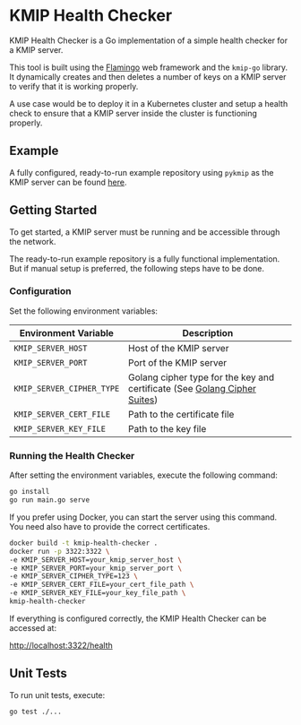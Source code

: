 # KMIP Health Checker

KMIP Health Checker is a Go implementation of a simple health checker for a KMIP server.

This tool is built using the [Flamingo](https://github.com/i-love-flamingo) web framework and the `kmip-go` library. It
dynamically creates and then deletes a number of keys on a KMIP server to verify that it is working properly.

A use case would be to deploy it in a Kubernetes cluster and setup a health check to ensure that a KMIP server inside
the cluster is functioning properly.

## Example

A fully configured, ready-to-run example repository using `pykmip` as the KMIP server can be
found [here](https://github.com/FriedrichRezner/kmip-health-checker-example).

## Getting Started

To get started, a KMIP server must be running and be accessible through the network.

The ready-to-run example repository is a fully functional implementation. But if manual setup is preferred, the
following steps have to be done.

### Configuration

Set the following environment variables:

| Environment Variable      | Description                                                                                                                 |
|---------------------------|-----------------------------------------------------------------------------------------------------------------------------|
| `KMIP_SERVER_HOST`        | Host of the KMIP server                                                                                                     |
| `KMIP_SERVER_PORT`        | Port of the KMIP server                                                                                                     |
| `KMIP_SERVER_CIPHER_TYPE` | Golang cipher type for the key and certificate (See [Golang Cipher Suites](https://go.dev/src/crypto/tls/cipher_suites.go)) |
| `KMIP_SERVER_CERT_FILE`   | Path to the certificate file                                                                                                |
| `KMIP_SERVER_KEY_FILE`    | Path to the key file                                                                                                        |

### Running the Health Checker

After setting the environment variables, execute the following command:

```sh
go install
go run main.go serve
```

If you prefer using Docker, you can start the server using this command. You need also have to provide the correct certificates.

```sh
docker build -t kmip-health-checker .
docker run -p 3322:3322 \
-e KMIP_SERVER_HOST=your_kmip_server_host \
-e KMIP_SERVER_PORT=your_kmip_server_port \
-e KMIP_SERVER_CIPHER_TYPE=123 \
-e KMIP_SERVER_CERT_FILE=your_cert_file_path \
-e KMIP_SERVER_KEY_FILE=your_key_file_path \
kmip-health-checker
```

If everything is configured correctly, the KMIP Health Checker can be accessed at:

[http://localhost:3322/health](http://localhost:3322/health)

## Unit Tests

To run unit tests, execute:

```sh
go test ./...
```
